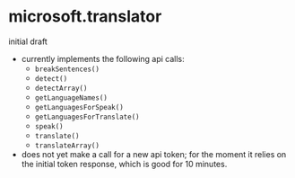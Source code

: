 microsoft.translator
====================
initial draft

* currently implements the following api calls:
  * `breakSentences()`
  * `detect()`
  * `detectArray()`
  * `getLanguageNames()`
  * `getLanguagesForSpeak()`
  * `getLanguagesForTranslate()`
  * `speak()`
  * `translate()`
  * `translateArray()`
* does not yet make a call for a new api token; for the moment it relies on the initial token response, which is good for 10 minutes.